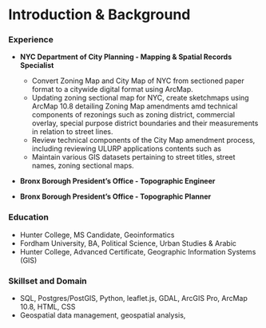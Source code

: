 # Introduction & Background

### Experience
- <b> NYC Department of City Planning - Mapping & Spatial Records Specialist </b>
    - Convert Zoning Map and City Map of NYC from sectioned paper format to a citywide digital format using ArcMap.
    - Updating zoning sectional map for NYC, create sketchmaps using ArcMap 10.8 detailing Zoning Map amendments amd technical components of rezonings such as zoning district, commercial overlay, special purpose district boundaries and their measurements in relation to street lines.
    - Review technical components of the City Map amendment process, including reviewing ULURP applications contents such as
    - Maintain various GIS datasets pertaining to street titles, street names, zoning sectional maps.

- <b> Bronx Borough President’s Office - Topographic Engineer </b>

- <b> Bronx Borough President’s Office - Topographic Planner </b>

### Education
- Hunter College, MS Candidate, Geoinformatics
- Fordham University, BA, Political Science, Urban Studies & Arabic
- Hunter College, Advanced Certificate, Geographic Information Systems (GIS)

### Skillset and Domain
- SQL, Postgres/PostGIS, Python, leaflet.js, GDAL, ArcGIS Pro, ArcMap 10.8, HTML, CSS
- Geospatial data management, geospatial analysis, 